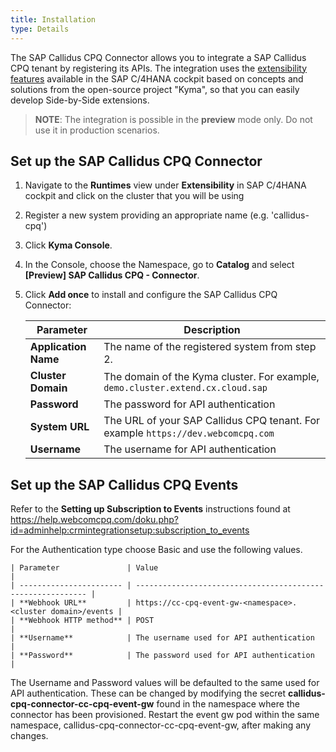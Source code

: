 ```yaml
---
title: Installation
type: Details
---
```


The SAP Callidus CPQ Connector allows you to integrate a SAP Callidus CPQ tenant by registering its APIs. The integration uses the [extensibility features](https://help.sap.com/viewer/0815bc232f5140bba54a58ab15c82e99/Current/en-US/9ed15aa6eac34b948693955da0c90174.html) available in the SAP C/4HANA cockpit based on concepts and solutions from the open-source project "Kyma", so that you can easily develop Side-by-Side extensions.

> **NOTE**: The integration is possible in the **preview** mode only. Do not use it in production scenarios.

## Set up the SAP Callidus CPQ Connector

1. Navigate to the **Runtimes** view under **Extensibility** in SAP C/4HANA cockpit and click on the cluster that you will be using
2. Register a new system providing an appropriate name (e.g. 'callidus-cpq')
3. Click **Kyma Console**.
4. In the Console, choose the Namespace, go to **Catalog** and select **[Preview] SAP Callidus CPQ - Connector**.
5. Click **Add once** to install and configure the SAP Callidus CPQ Connector:

   | Parameter            | Description                                                                      |
   | -------------------- | -------------------------------------------------------------------------------- |
   | **Application Name** | The name of the registered system from step 2.                                   |
   | **Cluster Domain**   | The domain of the Kyma cluster. For example, `demo.cluster.extend.cx.cloud.sap`  |
   | **Password**         | The password for API authentication                                              |
   | **System URL**       | The URL of your SAP Callidus CPQ tenant. For example `https://dev.webcomcpq.com` |
   | **Username**         | The username for API authentication                                              |

## Set up the SAP Callidus CPQ Events

Refer to the **Setting up Subscription to Events** instructions found at
https://help.webcomcpq.com/doku.php?id=adminhelp:crmintegrationsetup:subscription_to_events

For the Authentication type choose Basic and use the following values.

    | Parameter               | Value                                                       |
    | ----------------------- | ----------------------------------------------------------- |
    | **Webhook URL**         | https://cc-cpq-event-gw-<namespace>.<cluster domain>/events |
    | **Webhook HTTP method** | POST                                                        |
    | **Username**            | The username used for API authentication                    |
    | **Password**            | The password used for API authentication                    |

The Username and Password values will be defaulted to the same used for API authentication. These can be changed by modifying the secret **callidus-cpq-connector-cc-cpq-event-gw** found in the namespace where the connector has been provisioned. Restart the event gw pod within the same namespace, callidus-cpq-connector-cc-cpq-event-gw, after making any changes.
